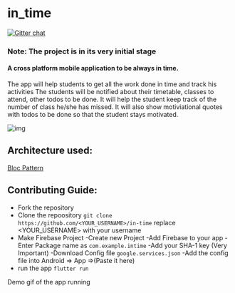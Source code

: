 # in_time
[![Gitter chat](https://badges.gitter.im/gitterHQ/gitter.png)](https://gitter.im/in_time/Lobby)

### Note: The project is in its very initial stage

#### A cross platform mobile application to be always in time.
The app will help students to get all the work done in time and track his activities
The students will be notified about their timetable, classes to attend, other todos to be done.
It will help the student keep track of the number of class he/she has missed.
It will also show motiviational quotes with todos to be done so that the student stays motivated.

![img](./assets/img/wire.png)

## Architecture used:
 [Bloc Pattern](https://medium.com/flutterpub/architecting-your-flutter-project-bd04e144a8f1)



## Contributing Guide:

* Fork the repository
* Clone the repoository
`git clone https://github.com/<YOUR_USERNAME>/in-time`
replace <YOUR_USERNAME> with your username
* Make Firebase Project
    -Create new Project 
    -Add Firebase to your app
        -Enter Package name as `com.example.intime`
        -Add your SHA-1 key (Very Important)
        -Download Config file `google.services.json`
    -Add the config file into Android => App =>(Paste it here)      
* run the app `flutter run` 

Demo gif of the app running 


